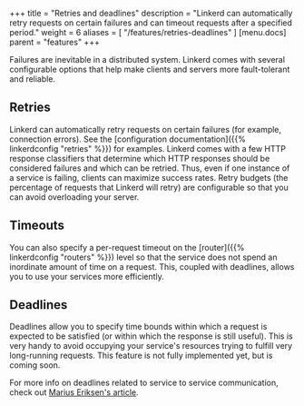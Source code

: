 +++
title = "Retries and deadlines"
description = "Linkerd can automatically retry requests on certain failures and can timeout requests after a specified period."
weight = 6
aliases = [
  "/features/retries-deadlines"
]
[menu.docs]
  parent = "features"
+++

Failures are inevitable in a distributed system. Linkerd comes with several
configurable options that help make clients and servers more fault-tolerant and
reliable.

## Retries

Linkerd can automatically retry requests on certain failures (for example,
connection errors). See the [configuration documentation]({{% linkerdconfig
"retries" %}}) for examples. Linkerd comes with a few HTTP response classifiers
that determine which HTTP responses should be considered failures and which can
be retried. Thus, even if one instance of a service is failing, clients can
maximize success rates. Retry budgets (the percentage of requests that Linkerd
will retry) are configurable so that you can avoid overloading your server.

## Timeouts

You can also specify a per-request timeout on the
[router]({{% linkerdconfig "routers" %}}) level so that the
service does not spend an inordinate amount of time on a request. This, coupled
with deadlines, allows you to use your services more efficiently.

## Deadlines

Deadlines allow you to specify time bounds within which a request is expected to
be satisfied (or within which the response is still useful). This is very handy
to avoid occupying your service's resources trying to fulfill very long-running
requests. This feature is not fully implemented yet, but is coming soon.

For more info on deadlines related to service to service communication, check
out [Marius Eriksen's article](https://monkey.org/~marius/redux.html#TOC_4.2).
